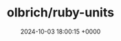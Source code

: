 ---
title: "olbrich/ruby-units"
link: "https://github.com/olbrich/ruby-units"
date: "2024-10-03 18:00:15 +0000"
description: "A unit handling library for ruby"
category: "github"
---